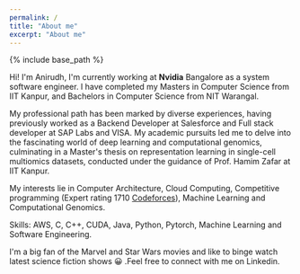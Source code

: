 ```yaml
---
permalink: /
title: "About me"
excerpt: "About me"
---
```

{% include base_path %}


Hi! I'm Anirudh, I'm currently working at **Nvidia** Bangalore as a system software engineer. I have completed my Masters in Computer Science from IIT Kanpur, and  Bachelors in Computer Science from NIT Warangal.

My professional path has been marked by diverse experiences, having previously worked as a Backend Developer at Salesforce and Full stack developer at SAP Labs and VISA. 
My academic pursuits led me to delve into the fascinating world of deep learning and computational genomics, culminating in a Master's thesis on representation learning in single-cell multiomics datasets, conducted under the guidance of Prof. Hamim Zafar at IIT Kanpur.

My interests lie in Computer Architecture, Cloud Computing, Competitive programming (Expert rating 1710 [Codeforces](https://codeforces.com/profile/annnnirudh)),  Machine Learning and Computational Genomics.

Skills: AWS, C, C++, CUDA, Java, Python, Pytorch, Machine Learning and Software Engineering.

I'm a big fan of the Marvel and Star Wars  movies and like to binge watch latest science fiction shows :grinning: .Feel free to connect with me on Linkedin.



